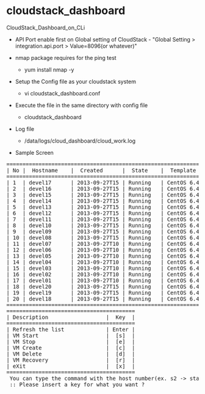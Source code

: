 cloudstack_dashboard
====================

CloudStack_Dashboard_on_CLi

   * API Port enable first on Global setting of CloudStack - "Global Setting > integration.api.port > Value=8096(or whatever)"

   * nmap package requires for the ping test
     * yum install nmap -y

   * Setup the Config file as your cloudstack system
     * vi cloudstack_dashboard.conf

   * Execute the file in the same directory with config file
     * cloudstack_dashboard

   * Log file
     *  /data/logs/cloud_dashboard/cloud_work.log 

   * Sample Screen
<pre>
===================================================================================================================================================
| No |  Hostname    |  Created      |  State    |  Template name               |  Spec.          | Use%  | Mem  | Instance   |  IP address        |
===================================================================================================================================================
| 1  | devel17      | 2013-09-27T15 | Running   | CentOS 6.4 - template(20G)   | Medium Instance | 17.0% | 1024 | i-3-93-VM  | 10.xxx.xxx.240: ON  |
| 2  | devel16      | 2013-09-27T15 | Running   | CentOS 6.4 - template(20G)   | Medium Instance | 16.0% | 1024 | i-3-92-VM  | 10.xxx.xxx.239: ON  |
| 3  | devel15      | 2013-09-27T15 | Running   | CentOS 6.4 - template(20G)   | Medium Instance | 16.0% | 1024 | i-3-91-VM  | 10.xxx.xxx.238: ON  |
| 4  | devel14      | 2013-09-27T15 | Running   | CentOS 6.4 - template(20G)   | Medium Instance | 15.0% | 1024 | i-3-90-VM  | 10.xxx.xxx.237: ON  |
| 5  | devel13      | 2013-09-27T15 | Running   | CentOS 6.4 - template(20G)   | Medium Instance | 16.0% | 1024 | i-3-89-VM  | 10.xxx.xxx.236: ON  |
| 6  | devel12      | 2013-09-27T15 | Running   | CentOS 6.4 - template(20G)   | Medium Instance | 16.0% | 1024 | i-3-88-VM  | 10.xxx.xxx.235: ON  |
| 7  | devel11      | 2013-09-27T15 | Running   | CentOS 6.4 - template(20G)   | Medium Instance | 14.0% | 1024 | i-3-87-VM  | 10.xxx.xxx.234: ON  |
| 8  | devel10      | 2013-09-27T15 | Running   | CentOS 6.4 - template(20G)   | Medium Instance | 16.0% | 1024 | i-3-86-VM  | 10.xxx.xxx.233: ON  |
| 9  | devel09      | 2013-09-27T15 | Running   | CentOS 6.4 - template(20G)   | Medium Instance | 16.0% | 1024 | i-3-85-VM  | 10.xxx.xxx.232: ON  |
| 10 | devel08      | 2013-09-27T15 | Running   | CentOS 6.4 - template(20G)   | Medium Instance | 16.0% | 1024 | i-3-84-VM  | 10.xxx.xxx.231: ON  |
| 11 | devel07      | 2013-09-27T10 | Running   | CentOS 6.4 - template(20G)   | Medium Instance | 16.0% | 1024 | i-3-77-VM  | 10.xxx.xxx.230: ON  |
| 12 | devel06      | 2013-09-27T10 | Running   | CentOS 6.4 - template(20G)   | Medium Instance | 15.0% | 1024 | i-3-76-VM  | 10.xxx.xxx.229: ON  |
| 13 | devel05      | 2013-09-27T10 | Running   | CentOS 6.4 - template(20G)   | Medium Instance | 16.3% | 1024 | i-3-75-VM  | 10.xxx.xxx.228: ON  |
| 14 | devel04      | 2013-09-27T10 | Running   | CentOS 6.4 - template(20G)   | Medium Instance | 16.0% | 1024 | i-3-74-VM  | 10.xxx.xxx.227: ON  |
| 15 | devel03      | 2013-09-27T10 | Running   | CentOS 6.4 - template(20G)   | Medium Instance | 14.0% | 1024 | i-3-73-VM  | 10.xxx.xxx.226: ON  |
| 16 | devel02      | 2013-09-27T10 | Running   | CentOS 6.4 - template(20G)   | Medium Instance | 16.0% | 1024 | i-3-72-VM  | 10.xxx.xxx.225: ON  |
| 17 | devel01      | 2013-09-27T10 | Running   | CentOS 6.4 - template(20G)   | Medium Instance | 16.1% | 1024 | i-3-71-VM  | 10.xxx.xxx.224: ON  |
| 18 | devel20      | 2013-09-27T15 | Running   | CentOS 6.4 - template(20G)   | Medium Instance | 15.0% | 1024 | i-3-96-VM  | 10.xxx.xxx.243: ON  |
| 19 | devel19      | 2013-09-27T15 | Running   | CentOS 6.4 - template(20G)   | Medium Instance | 16.0% | 1024 | i-3-95-VM  | 10.xxx.xxx.242: ON  |
| 20 | devel18      | 2013-09-27T15 | Running   | CentOS 6.4 - template(20G)   | Medium Instance | 17.3% | 1024 | i-3-94-VM  | 10.xxx.xxx.241: ON  |
===================================================================================================================================================
========================================
| Description                  |  Key  |
========================================
| Refresh the list             | Enter |
| VM Start                     |  [s]  |
| VM Stop                      |  [e]  |
| VM Create                    |  [c]  |
| VM Delete                    |  [d]  |
| VM Recovery                  |  [r]  |
| eXit                         |  [x]  |
========================================
 You can type the command with the host number(ex. s2 -> start VM for No. 2 server) 
 :: Please insert a key for what you want ? 
</pre>
